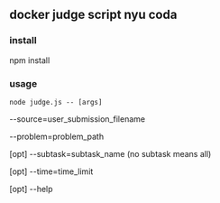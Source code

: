 ## docker judge script nyu coda

### install

npm install

### usage

```
node judge.js -- [args]
```

--source=user_submission_filename

--problem=problem_path

[opt] --subtask=subtask_name (no subtask means all)

[opt] --time=time_limit

[opt] --help
